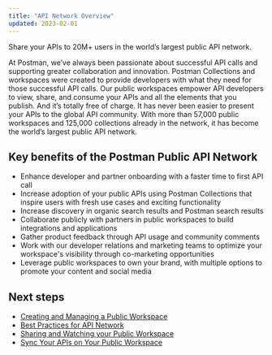 ```yaml
---
title: "API Network Overview"
updated: 2023-02-01
---
```


Share your APIs to 20M+ users in the world’s largest public API network.

At Postman, we’ve always been passionate about successful API calls and supporting greater collaboration and innovation. Postman Collections and workspaces were created to provide developers with what they need for those successful API calls. Our public workspaces empower API developers to view, share, and consume your APIs and all the elements that you publish. And it’s totally free of charge. It has never been easier to present your APIs to the global API community. With more than 57,000 public workspaces and 125,000 collections already in the network, it has become the world’s largest public API network.

## Key benefits of the Postman Public API Network

* Enhance developer and partner onboarding with a faster time to first API call
* Increase adoption of your public APIs using Postman Collections that inspire users with fresh use cases and exciting functionality
* Increase discovery in organic search results and Postman search results
* Collaborate publicly with partners in public workspaces to build integrations and applications
* Gather product feedback through API usage and community comments
* Work with our developer relations and marketing teams to optimize your workspace's visibility through co-marketing opportunities
* Leverage public workspaces to own your brand, with multiple options to promote your content and social media

## Next steps

* [Creating and Managing a Public Workspace](/docs/collaborating-in-postman/using-workspaces/public-workspaces/)
* [Best Practices for API Network](/docs/public-api-network/best-practices/best-practices/)
* [Sharing and Watching your Public Workspace](/docs/public-api-network/best-practices/sharing-your-workspace/)
* [Sync Your APIs on Your Public Workspace](/docs/public-api-network/best-practices/sync-api-with-workspace/)
